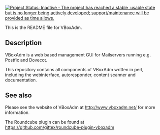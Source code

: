 [![Project Status: Inactive - The project has reached a stable, usable state but is no longer being actively developed; support/maintenance will be provided as time allows.](http://www.repostatus.org/badges/latest/inactive.svg)](http://www.repostatus.org/#inactive)

This is the README file for VBoxAdm.

## Description

VBoxAdm is a web based management GUI for Mailservers
running e.g. Postfix and Dovecot.

This repository contains all components of VBoxAdm
written in perl, including the webinterface, autoresponder,
content scanner and documentation.

## See also

Please see the website of VBoxAdm at http://www.vboxadm.net/
for more information.

The Roundcube plugin can be found at
https://github.com/gittex/roundcube-plugin-vboxadm
